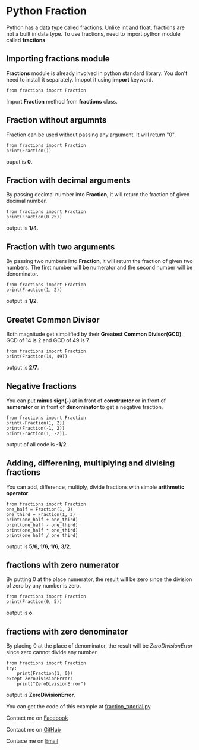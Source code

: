 # Python Fraction
Python has a data type called fractions. Unlike int and float, fractions are not a built in data type. To use fractions, need to import python module called **fractions**.

## Importing fractions module
**Fractions** module is already involved in python standard library. You don't need to install it separately. Imopot it using **import** keyword.
```
from fractions import Fraction
```
Import **Fraction** method from **fractions** class.

## Fraction without argumnts
Fraction can be used without passing any argument. It will return "0".
```
from fractions import Fraction
print(Fraction())
```
 ouput is **0**.

## Fraction with decimal arguments
By passing decimal number into **Fraction**, it will return the fraction of given decimal number.
```
from fractions import Fraction
print(Fraction(0.25))
```
output is **1/4**.

## Fraction with two arguments
By passing two numbers into **Fraction**, it will return the fraction of given two numbers. The first number will be numerator and the second number will be denominator.
```
from fractions import Fraction
print(Fraction(1, 2))
```
output is **1/2**.

## Greatet Common Divisor

Both magnitude get simplified by their **Greatest Common Divisor(GCD)**. GCD of 14 is 2 and GCD of 49 is 7.
```
from fractions import Fraction
print(Fraction(14, 49))
```
output is **2/7**.

## Negative fractions 

You can put **minus sign(-)** at in front of **constructor** or in front of **numerator** or in front of **denominator** to get a negative fraction.
```
from fractions import Fraction
print(-Fraction(1, 2))
print(Fraction(-1, 2))
print(Fraction(1, -2)).
```
output of all code is **-1/2**.

## Adding, differening, multiplying and divising fractions 
You can add, difference, multiply, divide fractions with simple **arithmetic operator**.
```
from fractions import Fraction
one_half = Fraction(1, 2)
one_third = Fraction(1, 3)
print(one_half + one_third)
print(one_half - one_third)
print(one_half * one_third)
print(one_half / one_third)
```
output is **5/6, 1/6, 1/6, 3/2**.

## fractions with zero numerator
By putting 0 at the place numerator, the result will be zero since the division of zero by any number is zero.
```
from fractions import Fraction
print(Fraction(0, 5))
```
output is **o**.

## fractions with zero denominator
By placing 0 at the place of denominator, the result will be *ZeroDivisionError* since zero cannot divide any number.
```
from fractions import Fraction
try:
    print(Fraction(1, 0))
except ZeroDivisionError:
    print("ZeroDivisionError")
```
output is **ZeroDivisionError**.

You can get the code of this example at [fraction_tutorial.py](https://github.com/aungnyeinchan351/PythonFraction/blob/main/fraction_tutorial.py).

Contact me on [Facebook](https://www.facebook.com/zinyaw3063)

Contact me on [GitHub](https://www.github.com/aungnyeinchan351)

Contace me on [Email](mailto:aungnyeinchan3063@protonmail.com)
